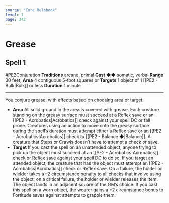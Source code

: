 ```yaml
---
source: "Core Rulebook"
level: 1
page: 342
---
```


# Grease
## Spell 1
#PE2Conjuration 
**Traditions** arcane, primal
**Cast** ◆◆ somatic, verbal
**Range** 30 feet; **Area** 4 contiguous 5-foot squares or **Targets** 1 object of 1 [[PE2 - Bulk|Bulk]] or less
**Duration** 1 minute

-----
You conjure grease, with effects based on choosing area or target.

- **Area** All solid ground in the area is covered with grease. Each creature standing on the greasy surface must succeed at a Reflex save or an [[PE2 - Acrobatics|Acrobatics]] check against your spell DC or fall prone. Creatures using an action to move onto the greasy surface during the spell’s duration must attempt either a Reflex save or an [[PE2 - Acrobatics|Acrobatics]] check to [[PE2 - Balance ◆|Balance]]. A creature that Steps or Crawls doesn’t have to attempt a check or save.
- **Target** If you cast the spell on an unattended object, anyone trying to pick up the object must succeed at an [[PE2 - Acrobatics|Acrobatics]] check or Reflex save against your spell DC to do so. If you target an attended object, the creature that has the object must attempt an [[PE2 - Acrobatics|Acrobatics]] check or Reflex save. On a failure, the holder or wielder takes a –2 circumstance penalty to all checks that involve using the object; on a critical failure, the holder or wielder releases the item. The object lands in an adjacent square of the GM’s choice. If you cast this spell on a worn object, the wearer gains a +2 circumstance bonus to Fortitude saves against attempts to grapple them.
